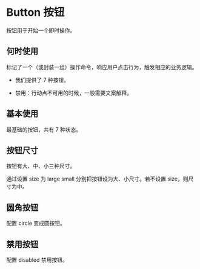 # Button 按钮

按钮用于开始一个即时操作。

## 何时使用

标记了一个（或封装一组）操作命令，响应用户点击行为，触发相应的业务逻辑。

- 我们提供了 7 种按钮。

- 禁用：行动点不可用的时候，一般需要文案解释。

## 基本使用

最基础的按钮，共有 7 种状态。

<code src="./demos/basic.tsx"></code>

## 按钮尺寸

<!-- 自定义宽高配置不同尺寸按钮。 -->

按钮有大、中、小三种尺寸。

通过设置 size 为 large small 分别把按钮设为大、小尺寸。若不设置 size，则尺寸为中。

<code src="./demos/size.tsx"></code>

## 圆角按钮

配置 circle 变成圆按钮。

<code src="./demos/circle.tsx"></code>

## 禁用按钮

配置 disabled 禁用按钮。

<code src="./demos/disabled.tsx"></code>

